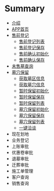 # Summary

* [介绍](README.md)
* [APP首页](appshou-ye.md)
* [售前登记](shou-qian-deng-ji.md)
  * [售前登记列表](shou-qian-deng-ji/shou-qian-deng-ji-lie-biao.md)
  * [售前登记保存](shou-qian-deng-ji/shou-qian-deng-ji-bao-cun.md)
  * [售前确认初始化](shou-qian-deng-ji/shou-qian-que-ren.md)
  * [售前确认保存](shou-qian-deng-ji/shou-qian-que-ren-bao-cun.md)
* [未售墓查询](wei-shou-mu-cha-xun.md)
* [墓穴保留](mu-xue-bao-liu.md)
  * [获取墓区信息](mu-xue-bao-liu/jia-zai-mu-qu.md)
  * [获取墓穴信息](mu-xue-bao-liu/huo-qu-mu-xue-xin-xi.md)
  * [暂时保留初始化](mu-xue-bao-liu/zan-shi-bao-liu-chu-shi-hua.md)
  * [暂时保留保存](mu-xue-bao-liu/zan-shi-bao-liu-bao-cun.md)
  * [暂时保留列表](mu-xue-bao-liu/zan-shi-bao-liu-lie-biao.md)
  * [墓穴保留初始化](mu-xue-bao-liu/mu-xue-bao-liu-chu-shi-hua.md)
  * [墓穴保留保存](mu-xue-bao-liu/mu-xue-bao-liu-bao-cun.md)
  * [墓穴保留列表](mu-xue-bao-liu/mu-xue-bao-liu-lie-biao.md)
  * [一键洽谈](mu-xue-bao-liu/yi-jian-qia-tan.md)
* 现在划地
* 业务登记
* 上账审批
* 优惠卷审批
* 退墓审批
* 迁葬审批
* 施工单管理
* 客户查询
* 销售查询

